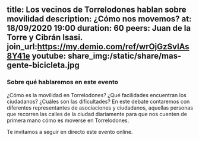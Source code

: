 title: Los vecinos de Torrelodones hablan sobre movilidad
description: ¿Cómo nos movemos?
at: 18/09/2020 19:00
duration: 60
peers: Juan de la Torre y Cibrán Isasi.
join_url:https://my.demio.com/ref/wrOjGzSvlAs8Y41e
youtube:
share_img:/static/share/mas-gente-bicicleta.jpg
----
### Sobre qué hablaremos en este evento

¿Cómo es la movilidad en Torrelodones? ¿Qué facilidades encuentran los ciudadanos? ¿Cuáles son las dificultades? En este debate contaremos con diferentes representantes de asociaciones y ciudadanos, aquellas personas que recorren las calles de la ciudad diariamente para que nos cuenten de primera mano cómo es moverse en Torrelodones.

Te invitamos a seguir en directo este evento online.
